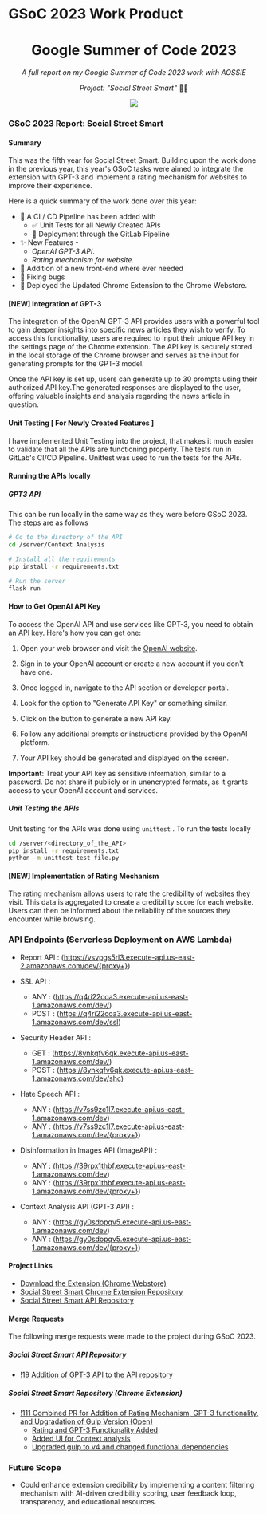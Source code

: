 # GSoC 2023 Work Product

<h1 align="center">Google Summer of Code 2023 </h1>

<p align="center"><i>A full report on my Google Summer of Code 2023 work with AOSSIE</i></p>
<p align="center"><i>Project: "Social Street Smart" </i>  👨‍💻</p>



<p align="center">
  <img src="https://i.imgur.com/fF5RFGo.png" />
</p>

### GSoC 2023 Report: Social Street Smart


#### Summary

This was the fifth year for Social Street Smart. Building upon the work done in the previous year, this year's GSoC tasks were aimed to integrate the extension with GPT-3 and implement a rating mechanism for websites to improve their experience. 

Here is a quick summary of the work done over this year:

- :construction_worker: A CI / CD Pipeline has been added with
  - :white_check_mark: Unit Tests for all Newly Created APIs 
  - 🚀 Deployment through the GitLab Pipeline
- :sparkles: New Features -
	-  *OpenAI GPT-3 API*.
	-  *Rating mechanism for website*.
- :bento: Addition of a new front-end where ever needed
- :bug: Fixing bugs 
- :rocket: Deployed the Updated Chrome Extension to the Chrome Webstore.

#### [NEW] Integration of GPT-3 

The integration of the OpenAI GPT-3 API provides users with a powerful tool to gain deeper insights into specific news articles they wish to verify. To access this functionality, users are required to input their unique API key in the settings page of the Chrome extension. The API key is securely stored in the local storage of the Chrome browser and serves as the input for generating prompts for the GPT-3 model.

Once the API key is set up, users can generate up to 30 prompts using their authorized API key.The generated responses are displayed to the user, offering valuable insights and analysis regarding the news article in question. 



#### Unit Testing [ For Newly Created Features ]

I have implemented Unit Testing into the project, that makes it much easier to validate that all the APIs are functioning properly. The tests run in GitLab's CI/CD Pipeline. Unittest was used to run the tests for the APIs.



#### Running the APIs locally

##### GPT3 API

This can be run locally in the same way as they were before GSoC 2023. The steps are as follows

```bash
# Go to the directory of the API
cd /server/Context Analysis

# Install all the requirements
pip install -r requirements.txt

# Run the server
flask run
```
#### How to Get OpenAI API Key

To access the OpenAI API and use services like GPT-3, you need to obtain an API key. Here's how you can get one:

1. Open your web browser and visit the [OpenAI website](https://openai.com/).

2. Sign in to your OpenAI account or create a new account if you don't have one.

3. Once logged in, navigate to the API section or developer portal.

4. Look for the option to "Generate API Key" or something similar.

5. Click on the button to generate a new API key.

6. Follow any additional prompts or instructions provided by the OpenAI platform.

7. Your API key should be generated and displayed on the screen.

**Important**: Treat your API key as sensitive information, similar to a password. Do not share it publicly or in unencrypted formats, as it grants access to your OpenAI account and services.


##### Unit Testing the APIs

Unit testing for the APIs was done using `unittest` . 
To run the tests locally

```bash
cd /server/<directory_of_the_API>
pip install -r requirements.txt
python -m unittest test_file.py
```

#### [NEW] Implementation of Rating Mechanism
The rating mechanism allows users to rate the credibility of websites they visit. This data is aggregated to create a credibility score for each website. Users can then be informed about the reliability of the sources they encounter while browsing.

### API Endpoints (Serverless Deployment on AWS Lambda)

- Report API : (<https://vsvpgs5rl3.execute-api.us-east-2.amazonaws.com/dev/{proxy+}>)
- SSL API :
  	- ANY : (<https://q4ri22coa3.execute-api.us-east-1.amazonaws.com/dev/>)
  	- POST : (<https://q4ri22coa3.execute-api.us-east-1.amazonaws.com/dev/ssl>)
- Security Header API :
  	- GET : (<https://8ynkqfv6qk.execute-api.us-east-1.amazonaws.com/dev/>)
  	- POST : (<https://8ynkqfv6qk.execute-api.us-east-1.amazonaws.com/dev/shc>)
- Hate Speech API :
	- ANY : (<https://v7ss9zc1l7.execute-api.us-east-1.amazonaws.com/dev>)
   	- ANY : (<https://v7ss9zc1l7.execute-api.us-east-1.amazonaws.com/dev/{proxy+}>)
- Disinformation in Images API (ImageAPI) :
  	- ANY : (<https://39rpx1thbf.execute-api.us-east-1.amazonaws.com/dev>)
  	- ANY : (<https://39rpx1thbf.execute-api.us-east-1.amazonaws.com/dev/{proxy+}>)

- Context Analysis API (GPT-3 API) :
  	- ANY : (<https://gy0sdopqv5.execute-api.us-east-1.amazonaws.com/dev>)
  	- ANY : (<https://gy0sdopqv5.execute-api.us-east-1.amazonaws.com/dev/{proxy+}>)

  
  

#### Project Links
- [Download the Extension (Chrome Webstore)](<https://chrome.google.com/webstore/detail/social-street-smart/ddjcjpfkmcgpgpjhlmdenmionhbnpagm?hl=en-GB&authuser=0>)
- [Social Street Smart Chrome Extension Repository](https://gitlab.com/aossie/social-street-smart)
- [Social Street Smart API Repository](https://gitlab.com/aossie/social-street-smart-api)





#### Merge Requests

The following merge requests were made to the project during GSoC 2023.


##### Social Street Smart API Repository
- [!19 Addition of GPT-3 API to the API repository](https://gitlab.com/aossie/social-street-smart-api/-/merge_requests/19)

##### Social Street Smart Repository (Chrome Extension)
- [!111 Combined PR for Addition of Rating Mechanism, GPT-3 functionality, and Upgradation of Gulp Version (Open)](https://gitlab.com/aossie/social-street-smart/-/merge_requests/111)
  - [Rating and GPT-3 Functionality Added](https://gitlab.com/aossie/social-street-smart/-/commit/20b64c7c54328525d5b0d720cece68467de1bd9b?merge_request_iid=111)
  - [Added UI for Context analysis](https://gitlab.com/aossie/social-street-smart/-/merge_requests/111/diffs?commit_id=4d2486b4c0fa77041bc5d0632348d7540a1ae2ec)
  - [Upgraded gulp to v4 and changed functional dependencies](https://gitlab.com/aossie/social-street-smart/-/merge_requests/111/diffs?commit_id=34fd45720e338f2ea443aa222580f5e7588421f0)



### Future Scope
- Could enhance extension credibility by implementing a content filtering mechanism with AI-driven credibility scoring, user feedback loop, transparency, and educational resources.
